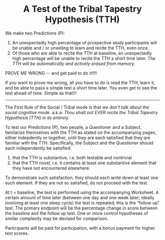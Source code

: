 <h1 align="center" >A Test of the Tribal Tapestry Hypothesis (TTH)</h1>

We make two Predictions (P):
1. An unexpectedly high percentage of prospective study participants will be unable and / or unwilling to learn and recite the TTH, even once.
2. Of those who are able to recite the TTH at baseline, an unexpectedly high percentage will be unable to recite the TTH a short time later. *The TTH will be automatically and actively erased from memory.*

PROVE ME WRONG -- and get paid to do it!!!!

If you want to prove me wrong, all you have to do is read the TTH, learn it, and be able to pass a simple test a short time later. You even get to see the test ahead of time. Simple as that!!!

<hr />

The First Rule of the Social / Tribal mode is that *we don't talk about the social cognitive mode.* a.k.a: *Thou shalt not EVER recite the Tribal Tapestry Hypothesis (TTH) in its entirety.*

To test our Predictions (P), two people, a Questioner and a Subject, familarize themselves with the TTH as stated on the accompanying pages, either indepdently or together, until they are each satisfied that they are familiar with the TTH. Specifically, the Subject and the Questioner should each independently be satisfied:
1. that the TTH is substantive, i.e. both testable and nontrivial
2. that the TTH novel, i.e. it contains at least one substantive element that they have not encountered elsewhere.

To demonstrate such satisfaction, they should each write down at least one such element. If they are not so satisfied, do not proceed with the test.

At t = baseline, the test is performed using the accompanying Worksheet. A certain amount of time later (between one day and one week later; ideally involving at least one sleep cycle) the test is repeated; this is the "follow up" test. The primary endpoint will be the percentage change in score between the baseline and the follow up test. One or more control hypotheses of similar complexity may be devised for comparison.

Participants will be paid for participation, with a bonus payment for higher test scores.
